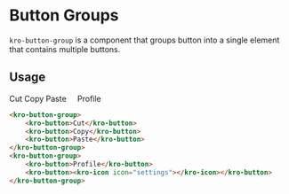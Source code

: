 # Button Groups

`kro-button-group` is a component that groups button into a single element that contains multiple buttons.

## Usage

<style>
    .buttons-demo > * {
        margin: 0 1rem 1rem 0 !important;
    }
</style>

<div class="buttons-demo">
    <kro-button-group>
        <kro-button>Cut</kro-button>
        <kro-button>Copy</kro-button>
        <kro-button>Paste</kro-button>
    </kro-button-group>
    <kro-button-group>
        <kro-button>Profile</kro-button>
        <kro-button><kro-icon icon="settings"></kro-icon></kro-button>
    </kro-button-group>
</div>

```html
<kro-button-group>
    <kro-button>Cut</kro-button>
    <kro-button>Copy</kro-button>
    <kro-button>Paste</kro-button>
</kro-button-group>
<kro-button-group>
    <kro-button>Profile</kro-button>
    <kro-button><kro-icon icon="settings"></kro-icon></kro-button>
</kro-button-group>
```